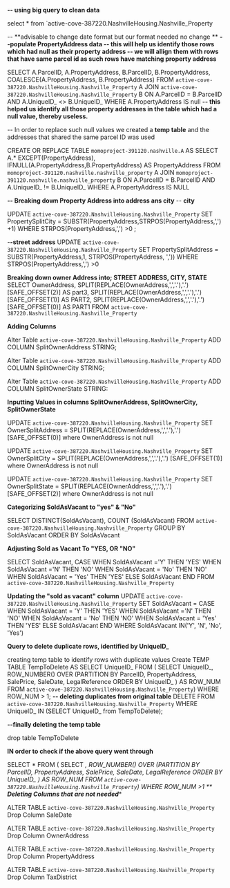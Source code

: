 **-- using big query to clean data**

select *
from `active-cove-387220.NashvilleHousing.Nashville_Property

-- **advisable to change date format but our format needed no change
**
**--populate PropertyAddress data
-- this will help us identify those rows which had null as their property address 
--  we will allign them with rows that have same parcel id as such rows have matching property address**

SELECT
  A.ParcelID,
  A.PropertyAddress,
  B.ParcelID,
  B.PropertyAddress, COALESCE(A.PropertyAddress, B.PropertyAddress)
FROM
  `active-cove-387220.NashvilleHousing.Nashville_Property` A
JOIN
  `active-cove-387220.NashvilleHousing.Nashville_Property` B
ON
  A.ParcelID = B.ParcelID
  AND A.UniqueID_ <> B.UniqueID_
WHERE
  A.PropertyAddress IS null
**-- this helped us identify all those property addresses in the table which had a null value, thereby useless.**

-- In order to replace such null values we created a **temp table** and the addresses that shared the same parcel ID was used 

CREATE OR REPLACE TABLE
  `momoproject-391120.nashville.A` AS
SELECT
  A.*
  EXCEPT(PropertyAddress),
  IFNULL(A.PropertyAddress,B.PropertyAddress) AS PropertyAddress
FROM
  `momoproject-391120.nashville.nashville_property` A
JOIN
  `momoproject-391120.nashville.nashville_property` B
ON
  A.ParcelID = B.ParcelID
  AND A.UniqueID_ != B.UniqueID_
WHERE
  A.PropertyAddress IS NULL



**-- Breaking down Property Address into address ans city**
-- **city**

UPDATE `active-cove-387220.NashvilleHousing.Nashville_Property`
SET PropertySplitCity = SUBSTR(PropertyAddress,STRPOS(PropertyAddress,',') +1)
WHERE STRPOS(PropertyAddress,',') >0 ;

-**-street address**
UPDATE `active-cove-387220.NashvilleHousing.Nashville_Property`
SET PropertySplitAddress = SUBSTR(PropertyAddress,1, STRPOS(PropertyAddress, ','))
WHERE STRPOS(PropertyAddress,',') >0

**Breaking down owner Address into; STREET ADDRESS, CITY, STATE**
SELECT
  OwnerAddress,
  SPLIT(REPLACE(OwnerAddress,',','.'),'.') [SAFE_OFFSET(2)] AS part3,
  SPLIT(REPLACE(OwnerAddress,',','.'),'.') [SAFE_OFFSET(1)] AS PART2,
  SPLIT(REPLACE(OwnerAddress,',','.'),'.') [SAFE_OFFSET(0)] AS PART1
FROM
  `active-cove-387220.NashvilleHousing.Nashville_Property`

**Adding Columns**

Alter Table
`active-cove-387220.NashvilleHousing.Nashville_Property`
ADD COLUMN SplitOwnerAddress  STRING;


Alter Table
`active-cove-387220.NashvilleHousing.Nashville_Property`
ADD COLUMN SplitOwnerCity  STRING;

Alter Table
`active-cove-387220.NashvilleHousing.Nashville_Property`
ADD COLUMN SplitOwnerState  STRING:

**Inputting Values in columns
SplitOwnerAddress,
SplitOwnerCity,
SplitOwnerState**

UPDATE
  `active-cove-387220.NashvilleHousing.Nashville_Property`
SET
  OwnerSplitAddress = SPLIT(REPLACE(OwnerAddress,',','.'),'.') [SAFE_OFFSET(0)]
  where OwnerAddress is not null

UPDATE
  `active-cove-387220.NashvilleHousing.Nashville_Property`
SET
  OwnerSplitCity = SPLIT(REPLACE(OwnerAddress,',','.'),'.') [SAFE_OFFSET(1)]
  where OwnerAddress is not null

UPDATE
  `active-cove-387220.NashvilleHousing.Nashville_Property`
SET
  OwnerSplitState = SPLIT(REPLACE(OwnerAddress,',','.'),'.') [SAFE_OFFSET(2)]
  where OwnerAddress is not null


**Categorizing SoldAsVacant to "yes" & "No"**

SELECT
  DISTINCT(SoldAsVacant),
  COUNT (SoldAsVacant)
FROM
  `active-cove-387220.NashvilleHousing.Nashville_Property`
GROUP BY
  SoldAsVacant
ORDER BY
  SoldAsVacant

**Adjusting Sold as Vacant To "YES, OR "NO"**

SELECT
  SoldAsVacant,
  CASE
    WHEN SoldAsVacant ='Y' THEN 'YES'
    WHEN SoldAsVacant ='N' THEN 'NO'
    WHEN SoldAsVacant = 'No' THEN 'NO'
    WHEN SoldAsVacant = 'Yes' THEN 'YES'
  ELSE
  SoldAsVacant
END
FROM
  `active-cove-387220.NashvilleHousing.Nashville_Property`

**Updating the "sold as vacant" column**
UPDATE
  `active-cove-387220.NashvilleHousing.Nashville_Property`
SET
  SoldAsVacant =
  CASE
    WHEN SoldAsVacant = 'Y' THEN 'YES'
    WHEN SoldAsVacant ='N' THEN 'NO'
    WHEN SoldAsVacant = 'No' THEN 'NO'
    WHEN SoldAsVacant = 'Yes' THEN 'YES'
  ELSE
  SoldAsVacant
END
WHERE
  SoldAsVacant IN('Y',
    'N',
    'No',
    'Yes')


**Query to delete duplicate rows, identified by UniqueID_**

creating temp table to identify rows with duplicate values
  Create TEMP TABLE TempToDelete AS
SELECT
  UniqueID_
FROM (
  SELECT
    UniqueID_,
    ROW_NUMBER() OVER
  (PARTITION BY
    ParcelID,
    PropertyAddress,
    SalePrice,
    SaleDate,
    LegalReference
  ORDER BY
    UniqueID_ ) AS ROW_NUM
FROM
  `active-cove-387220.NashvilleHousing.Nashville_Property`)
  WHERE ROW_NUM > 1;
**-- deleting duplicates from original table**
  DELETE FROM `active-cove-387220.NashvilleHousing.Nashville_Property`
  WHERE UniqueID_ IN (SELECT UniqueID_
  from TempToDelete);

 **--finally deleting the temp table**

 drop table TempToDelete

**IN order to check if the above query went through**

SELECT
  *
FROM (
  SELECT
    *,
    ROW_NUMBER() OVER (PARTITION BY ParcelID, PropertyAddress, SalePrice, SaleDate, LegalReference ORDER BY UniqueID_ ) AS ROW_NUM
  FROM
    `active-cove-387220.NashvilleHousing.Nashville_Property`)
WHERE
  ROW_NUM >1
**
**Deleting Columns that are not needed****

ALTER TABLE `active-cove-387220.NashvilleHousing.Nashville_Property` 
Drop Column
SaleDate

ALTER TABLE `active-cove-387220.NashvilleHousing.Nashville_Property` 
Drop Column
OwnerAddress

ALTER TABLE `active-cove-387220.NashvilleHousing.Nashville_Property` 
Drop Column
PropertyAddress

ALTER TABLE `active-cove-387220.NashvilleHousing.Nashville_Property` 
Drop Column
TaxDistrict


